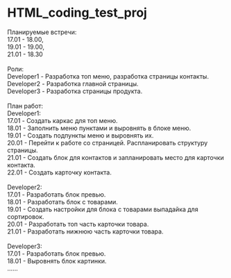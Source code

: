 # HTML_coding_test_proj
Планируемые встречи: <br> 
    17.01 - 18.00, <br> 
    19.01 - 19.00, <br> 
    21.01 - 18.30<br> 
    <br> 
Роли:<br> 
    Developer1 - Разработка топ меню, разработка страницы контакты.<br> 
    Developer2 - Разработка главной страницы.<br> 
    Developer3 - Разработка страницы продукта.<br> 
    <br> 
План работ:<br> 
    Developer1:<br> 
        17.01 - Создать каркас для топ меню.<br> 
        18.01 - Заполнить меню пунктами и выровнять в блоке меню.<br> 
        19.01 - Создать подпункты меню и выровнять их.<br> 
        20.01 - Перейти к работе со страницей. Распланировать структуру страницы.<br> 
        21.01 - Создать блок для контактов и запланировать место для карточки контакта. <br> 
        22.01 - Создать карточку контакта.<br> 
        <br> 
    Developer2:<br> 
        17.01 - Разработать блок превью.<br> 
        18.01 - Разработать блок с товарами.<br> 
        19.01 - Создать настройки для блока с товарами выпадайка для сортировок.<br> 
        20.01 - Разработать топ часть карточки товара.<br> 
        21.01 - Разработать нижнюю часть карточки товара. <br> 
        <br> 
    Developer3:<br> 
        17.01 - Разработать блок превью.<br> 
        18.01 - Выровнять блок картинки.<br> 
        ......<br> 